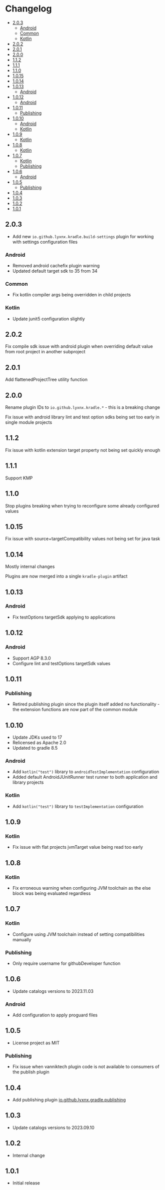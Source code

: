 # Changelog

<!-- START doctoc generated TOC please keep comment here to allow auto update -->
<!-- DON'T EDIT THIS SECTION, INSTEAD RE-RUN doctoc TO UPDATE -->

- [2.0.3](#203)
  - [Android](#android)
  - [Common](#common)
  - [Kotlin](#kotlin)
- [2.0.2](#202)
- [2.0.1](#201)
- [2.0.0](#200)
- [1.1.2](#112)
- [1.1.1](#111)
- [1.1.0](#110)
- [1.0.15](#1015)
- [1.0.14](#1014)
- [1.0.13](#1013)
  - [Android](#android-1)
- [1.0.12](#1012)
  - [Android](#android-2)
- [1.0.11](#1011)
  - [Publishing](#publishing)
- [1.0.10](#1010)
  - [Android](#android-3)
  - [Kotlin](#kotlin-1)
- [1.0.9](#109)
  - [Kotlin](#kotlin-2)
- [1.0.8](#108)
  - [Kotlin](#kotlin-3)
- [1.0.7](#107)
  - [Kotlin](#kotlin-4)
  - [Publishing](#publishing-1)
- [1.0.6](#106)
  - [Android](#android-4)
- [1.0.5](#105)
  - [Publishing](#publishing-2)
- [1.0.4](#104)
- [1.0.3](#103)
- [1.0.2](#102)
- [1.0.1](#101)

<!-- END doctoc generated TOC please keep comment here to allow auto update -->

## 2.0.3

- Add new `io.github.lyxnx.kradle.build-settings` plugin for working with settings configuration files

### Android

- Removed android cachefix plugin warning
- Updated default target sdk to 35 from 34

### Common

- Fix kotlin compiler args being overridden in child projects

### Kotlin

- Update junit5 configuration slightly

## 2.0.2

Fix compile sdk issue with android plugin when overriding default value from root project in another subproject 

## 2.0.1

Add flattenedProjectTree utility function

## 2.0.0

Rename plugin IDs to `io.github.lyxnx.kradle.*` - this is a breaking change

Fix issue with android library lint and test option sdks being set too early in single module projects

## 1.1.2

Fix issue with kotlin extension target property not being set quickly enough

## 1.1.1

Support KMP

## 1.1.0

Stop plugins breaking when trying to reconfigure some already configured values

## 1.0.15

Fix issue with source+targetCompatibility values not being set for java task

## 1.0.14

Mostly internal changes

Plugins are now merged into a single `kradle-plugin` artifact

## 1.0.13

### Android

- Fix testOptions targetSdk applying to applications

## 1.0.12

### Android

- Support AGP 8.3.0
- Configure lint and testOptions targetSdk values 

## 1.0.11

### Publishing

- Retired publishing plugin since the plugin itself added no functionality - the extension functions are now part of the
  common module

## 1.0.10

- Update JDKs used to 17
- Relicensed as Apache 2.0
- Updated to gradle 8.5

### Android

- Add `kotlin("test")` library to `androidTestImplementation` configuration
- Added default AndroidJUnitRunner test runner to both application and library projects

### Kotlin

- Add `kotlin("test")` library to `testImplementation` configuration

## 1.0.9

### Kotlin

- Fix issue with flat projects jvmTarget value being read too early

## 1.0.8

### Kotlin

- Fix erroneous warning when configuring JVM toolchain as the else block was being evaluated regardless

## 1.0.7

### Kotlin

- Configure using JVM toolchain instead of setting compatibilities manually

### Publishing

- Only require username for githubDeveloper function

## 1.0.6

- Update catalogs versions to 2023.11.03

### Android

- Add configuration to apply proguard files

## 1.0.5

- License project as MIT

### Publishing

- Fix issue when vanniktech plugin code is not available to consumers of the publish plugin

## 1.0.4

- Add publishing plugin [io.github.lyxnx.gradle.publishing](plugin-publish)

## 1.0.3

- Update catalogs versions to 2023.09.10

## 1.0.2

- Internal change

## 1.0.1

- Initial release
